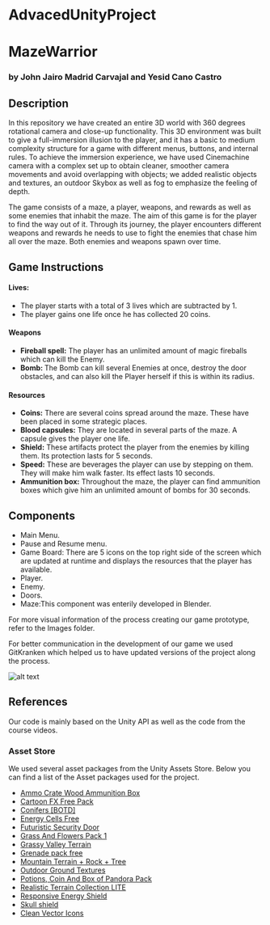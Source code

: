 # AdvacedUnityProject

<h1>MazeWarrior</h1>
<h3> by John Jairo Madrid Carvajal and Yesid Cano Castro </h3>

<h2>Description</h2>
<p>In this repository we have created an entire 3D world with 360 degrees rotational camera and close-up functionality. This 3D environment was built to give a full-immersion illusion to the player, and it has a basic to medium complexity structure for a game with different menus, buttons, and internal rules. To achieve the immersion experience, we have used Cinemachine camera with a complex set up to obtain cleaner, smoother camera movements and avoid overlapping with objects; we added realistic objects and textures, an outdoor Skybox as well as fog to emphasize the feeling of depth.
  
The game consists of a maze, a player, weapons, and rewards as well as some enemies that inhabit the maze. The aim of this game is for the player to find the way out of it. Through its journey, the player encounters different weapons and rewards he needs to use to fight the enemies that chase him all over the maze. Both enemies and weapons spawn over time.</p>

<div>
<h2>Game Instructions</h2>
<h4>Lives:</h4>
<p><ul>
  <li>The player starts with a total of 3 lives which are subtracted by 1.</li>
  <li>The player gains one life once he has collected 20 coins.</li>
  </ul>

</p>

<h4>Weapons  </h4>
<ul> <li> <strong>Fireball spell:</strong>  The player has an unlimited amount of magic fireballs which can kill the Enemy. </li>
<li><strong>Bomb: </strong> The Bomb can kill several Enemies at once, destroy the door obstacles, and can also kill the Player herself if this is within its radius.</li>
</ul>

<h4>Resources</h4>
<ul>
  <li><strong>Coins:</strong> There are several coins spread around the maze. These have been placed in some strategic places.</li>
  <li><strong>Blood capsules:</strong> They are located in several parts of the maze. A capsule gives the player one life.</li>
  <li><strong>Shield:</strong> These artifacts protect the player from the enemies by killing them. Its protection lasts for 5 seconds.</li>
  <li><strong>Speed:</strong> These are beverages the player can use by stepping on them. They will make him walk faster. Its effect lasts 10 seconds.</li>
  <li><strong>Ammunition box:</strong> Throughout the maze, the player can find ammunition boxes which give him an unlimited amount of bombs for 30 seconds.</li>
  
 </ul>
</div>

<h2> Components</h2>
<ul>
  <li>Main Menu.</li>
  <li>Pause and Resume menu.</li>
  <li>Game Board: There are 5 icons on the top right side of the screen which are updated at runtime and displays the resources that the player has available. </li>
  
<li> Player.</li>
<li> Enemy.</li>
<li>Doors.</li>
<li>Maze:This component was enterily developed in Blender.  </li>
</ul>


<p>For more visual information of the process creating our game prototype, refer to the Images folder.</p>
<p>For better communication in the development of our game we used GitKranken which helped us to have updated versions of the project along the process.</p>

![alt text](https://github.com/JohnMadrid/IntroUnityProject/blob/main/Images_MazeW/GitKraken_usage.png)

<h2>References</h2>
<p> Our code is mainly based on the Unity API as well as the code from the course videos. </p>
<h3> Asset Store</h3>
<p> We used several asset packages from the Unity Assets Store. Below you can find a list of the Asset packages used for the project.</p>
<ul> 
  <li><a href="https://assetstore.unity.com/packages/3d/props/weapons/ammo-crate-wood-ammunition-box-90071">Ammo Crate Wood Ammunition Box</a></li>
  
  <li> <a href= "https://assetstore.unity.com/packages/vfx/particles/cartoon-fx-free-pack-169179">Cartoon FX Free Pack</a></li>
  <li> <a href= "https://assetstore.unity.com/packages/3d/vegetation/trees/conifers-botd-142076">Conifers [BOTD]</a></li>
  <li> <a href= "https://assetstore.unity.com/packages/3d/environments/sci-fi/energy-cells-free-166830">Energy Cells Free</a></li>
  <li> <a href= "https://assetstore.unity.com/packages/3d/props/interior/futuristic-security-door-182385">Futuristic Security Door</a></li>
  <li> <a href= "https://assetstore.unity.com/packages/2d/textures-materials/nature/grass-and-flowers-pack-1-17100">Grass And Flowers Pack 1</a></li>
  <li> <a href= "https://assetstore.unity.com/packages/3d/environments/landscapes/grassy-valley-terrains-60497">Grassy Valley Terrain</a></li>
  <li> <a href= "https://assetstore.unity.com/packages/3d/props/weapons/grenade-pack-free-83440">Grenade pack free</a></li>
  <li> <a href= "https://assetstore.unity.com/packages/3d/environments/landscapes/mountain-terrain-rock-tree-97905">Mountain Terrain + Rock + Tree</a></li>
  <li> <a href= "https://assetstore.unity.com/packages/2d/textures-materials/floors/outdoor-ground-textures-12555">Outdoor Ground Textures</a></li>
  <li> <a href= "https://assetstore.unity.com/packages/3d/props/potions-coin-and-box-of-pandora-pack-71778">Potions, Coin And Box of Pandora Pack</a></li>
  <li> <a href= "https://assetstore.unity.com/packages/3d/environments/landscapes/realistic-terrain-collection-lite-47726">Realistic Terrain Collection LITE</a></li>
  <li> <a href= "https://assetstore.unity.com/packages/3d/environments/landscapes/realistic-terrain-collection-lite-47726">Responsive Energy Shield</a></li>
  <li> <a href= "https://assetstore.unity.com/packages/3d/props/clothing/armor/skull-shield-76967">Skull shield</a></li>
  <li> <a href= "https://assetstore.unity.com/packages/2d/gui/icons/clean-vector-icons-132084">Clean Vector Icons</a></li>
  
</ul>
